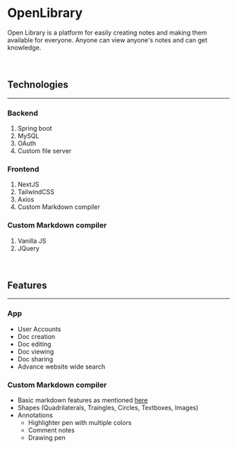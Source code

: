 # OpenLibrary

Open Library is a platform for easily creating notes and making them available for everyone. Anyone can view anyone's notes and can get knowledge.
<br><br><br>

## Technologies

<hr>

### Backend

1. Spring boot
2. MySQL
3. OAuth
4. Custom file server

### Frontend

1. NextJS
2. TailwindCSS
3. Axios
4. Custom Markdown compiler

### Custom Markdown compiler

1. Vanilla JS
2. JQuery
   <br><br><br>

## Features

<hr>

### App

-   User Accounts
-   Doc creation
-   Doc editing
-   Doc viewing
-   Doc sharing
-   Advance website wide search

### Custom Markdown compiler

-   Basic markdown features as mentioned [here](https://www.markdownguide.org/basic-syntax)
-   Shapes (Quadrilaterals, Traingles, Circles, Textboxes, Images)
-   Annotations
    -   Highlighter pen with multiple colors
    -   Comment notes
    -   Drawing pen
